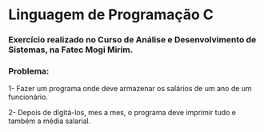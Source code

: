 # Linguagem de Programação C
### Exercício realizado no Curso de Análise e Desenvolvimento de Sistemas, na Fatec Mogi Mirim.

### Problema:

1- Fazer um programa onde deve armazenar os salários de um ano de um funcionário. 

2- Depois de digitá-los, mes a mes, o programa deve imprimir tudo e também a média salarial.
